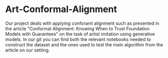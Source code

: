 # Art-Conformal-Alignment

Our project deals with applying conforaml alignment such as presented in the article "Conformal Alignment: Knowing When to Trust Foundation Models with Guarantees" on the task of artist imitation using generative models.
In our git you can find both the relevant notebooks needed to construct the dataset and the ones used to test the main algorithm from the article on our setting.
